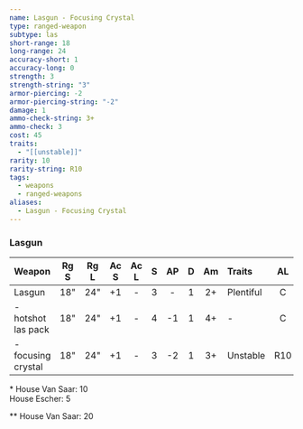 ```yaml
---
name: Lasgun - Focusing Crystal
type: ranged-weapon
subtype: las
short-range: 18
long-range: 24
accuracy-short: 1
accuracy-long: 0
strength: 3
strength-string: "3"
armor-piercing: -2
armor-piercing-string: "-2"
damage: 1
ammo-check-string: 3+
ammo-check: 3
cost: 45
traits:
  - "[[unstable]]"
rarity: 10
rarity-string: R10
tags:
  - weapons
  - ranged-weapons
aliases:
  - Lasgun - Focusing Crystal
---
```


### Lasgun

| Weapon             | Rg S | Rg L | Ac S | Ac L |  S  | AP  |  D  | Am  | Traits                                                         | AL  |  Cost   |
| :----------------- | :--: | :--: | :--: | :--: | :-: | :-: | :-: | :-: | :------------------------------------------------------------- | :-: | :-----: |
| Lasgun             | 18"  | 24"  |  +1  |  -   |  3  |  -  |  1  | 2+  | <Tooltip type="traits" content="plentiful">Plentiful</Tooltip> |  C  |  15\*   |
| - hotshot las pack | 18"  | 24"  |  +1  |  -   |  4  | -1  |  1  | 4+  | -                                                              |  C  |   +20   |
| - focusing crystal | 18"  | 24"  |  +1  |  -   |  3  | -2  |  1  | 3+  | <Tooltip type="traits" content="unstable">Unstable</Tooltip>   | R10 | +30\*\* |

\* House Van Saar: 10  
House Escher: 5

\*\* House Van Saar: 20
